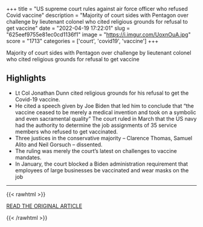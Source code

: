 +++
title = "US supreme court rules against air force officer who refused Covid vaccine"
description = "Majority of court sides with Pentagon over challenge by lieutenant colonel who cited religious grounds for refusal to get vaccine"
date = "2022-04-19 17:22:01"
slug = "625eef9755e81ec0cd1136f1"
image = "https://i.imgur.com/UoxnOuA.jpg"
score = "1713"
categories = ['court', 'covid19', 'vaccine']
+++

Majority of court sides with Pentagon over challenge by lieutenant colonel who cited religious grounds for refusal to get vaccine

## Highlights

- Lt Col Jonathan Dunn cited religious grounds for his refusal to get the Covid-19 vaccine.
- He cited a speech given by Joe Biden that led him to conclude that “the vaccine ceased to be merely a medical invention and took on a symbolic and even sacramental quality” The court ruled in March that the US navy had the authority to determine the job assignments of 35 service members who refused to get vaccinated.
- Three justices in the conservative majority – Clarence Thomas, Samuel Alito and Neil Gorsuch – dissented.
- The ruling was merely the court’s latest on challenges to vaccine mandates.
- In January, the court blocked a Biden administration requirement that employees of large businesses be vaccinated and wear masks on the job

---

{{< rawhtml >}}
  <p class="article-category">
    <a target="_blank" href="https://www.theguardian.com/law/2022/apr/19/us-supreme-court-air-force-officer-covid-vaccine">READ THE ORIGINAL ARTICLE</a>
  </p>
{{< /rawhtml >}}
